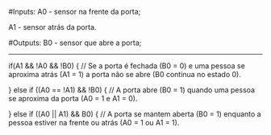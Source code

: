 #Inputs:
A0 - sensor na frente da porta;

A1 - sensor atrás da porta.


#Outputs:
B0 - sensor que abre a porta;


***

if(A1 && !A0 && !B0) { // Se a porta é fechada (B0 = 0) e uma pessoa se aproxima atrás (A1 = 1) a porta não se abre (B0 continua no estado 0).

} else if ((A0 == !A1) && !B0) { // A porta abre (B0 = 1) quando uma pessoa se aproxima da porta (A0 = 1 e A1 = 0).

} else if ((A0 || A1) && B0) { // A porta se mantem aberta (B0 = 1) enquanto a pessoa estiver na frente ou atrás (A0 = 1 ou A1 = 1).
